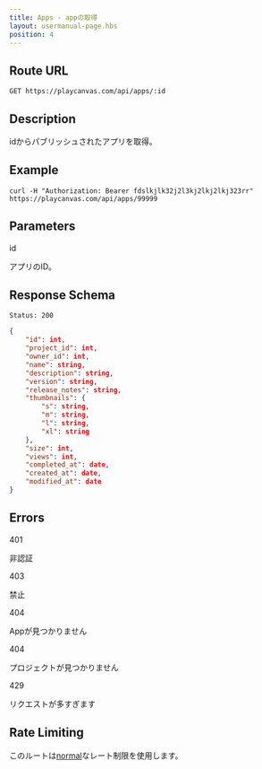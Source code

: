```yaml
---
title: Apps - appの取得
layout: usermanual-page.hbs
position: 4
---
```


## Route URL

```none
GET https://playcanvas.com/api/apps/:id
```

## Description

idからパブリッシュされたアプリを取得。

## Example

```none
curl -H "Authorization: Bearer fdslkjlk32j2l3kj2lkj2lkj323rr" https://playcanvas.com/api/apps/99999
```

## Parameters

<div class="params">
<div class="parameter"><span class="param">id</span><p>アプリのID。</p></div>
</div>

## Response Schema

```none
Status: 200
```

```json
{
    "id": int,
    "project_id": int,
    "owner_id": int,
    "name": string,
    "description": string,
    "version": string,
    "release_notes": string,
    "thumbnails": {
        "s": string,
        "m": string,
        "l": string,
        "xl": string
    },
    "size": int,
    "views": int,
    "completed_at": date,
    "created_at": date,
    "modified_at": date
}
```

## Errors

<div class="params">
<div class="parameter"><span class="param">401</span><p>非認証</p></div>
<div class="parameter"><span class="param">403</span><p>禁止</p></div>
<div class="parameter"><span class="param">404</span><p>Appが見つかりません</p></div>
<div class="parameter"><span class="param">404</span><p>プロジェクトが見つかりません</p></div>
<div class="parameter"><span class="param">429</span><p>リクエストが多すぎます</p></div>
</div>

## Rate Limiting

このルートは[normal][1]なレート制限を使用します。


[1]: /user-manual/api#rate-limiting
